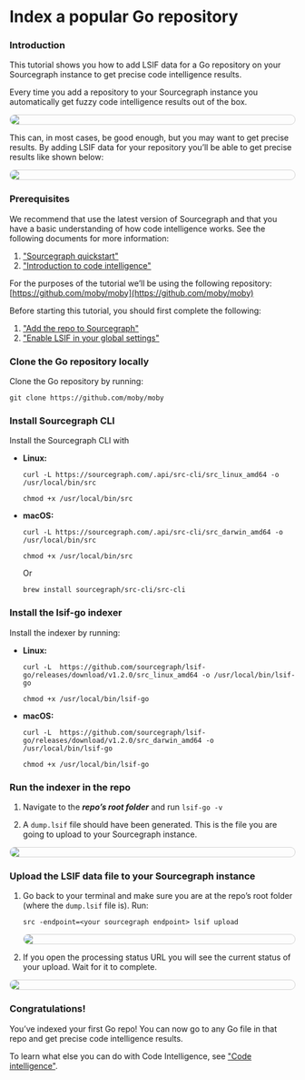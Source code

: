 # Index a popular Go repository

<style>
.markdown-body pre.chroma {
  font-size: 0.75em;
}

img.screenshot {
    display: block;
    margin: 1em auto;
    max-width: 600px;
    margin-bottom: 0.5em;
    border: 1px solid lightgrey;
    border-radius: 10px;
}

</style>

### Introduction
This tutorial shows you how to add LSIF data for a Go repository on your Sourcegraph instance to get precise code intelligence results.

Every time you add a repository to your Sourcegraph instance you automatically get fuzzy code intelligence results out of the box.
  <img src="https://sourcegraphstatic.com/docs/images/code-intelligence/basic-code-intel-result.png" class="screenshot">

This can, in most cases, be good enough, but you may want to get precise results. By adding LSIF data for your repository you’ll be able to get precise results like shown below:
  <img src="https://sourcegraphstatic.com/docs/images/code-intelligence/precise-code-intel-result.png" class="screenshot">


### Prerequisites
We recommend that use the latest version of Sourcegraph and that you have a basic understanding of how code intelligence works. See the following documents for more information:

1. ["Sourcegraph quickstart"](../../index.md)
1. ["Introduction to code intelligence"](../explanations/introduction_to_code_intelligence.md)

For the purposes of the tutorial we’ll be using the following repository: [https://github.com/moby/moby](https://github.com/moby/moby) 

Before starting this tutorial, you should first complete the following:

1. ["Add the repo to Sourcegraph"](../how-to/add_a_repository.md)
1. ["Enable LSIF in your global settings"](../how-to/enable_lsif.md)


### Clone the Go repository locally

Clone the Go repository by running: 
```
git clone https://github.com/moby/moby 
```

### Install Sourcegraph CLI

Install the Sourcegraph CLI with


*   **Linux:** 

    ```
    curl -L https://sourcegraph.com/.api/src-cli/src_linux_amd64 -o /usr/local/bin/src

    chmod +x /usr/local/bin/src
    ```


*   **macOS:** 

    ```
    curl -L https://sourcegraph.com/.api/src-cli/src_darwin_amd64 -o /usr/local/bin/src

    chmod +x /usr/local/bin/src

    ```

    Or

      ```
      brew install sourcegraph/src-cli/src-cli
      ```



### Install the lsif-go indexer

Install the indexer by running:

*   **Linux:**

    ```
    curl -L  https://github.com/sourcegraph/lsif-go/releases/download/v1.2.0/src_linux_amd64 -o /usr/local/bin/lsif-go

    chmod +x /usr/local/bin/lsif-go
    ```


*   **macOS:**

    ```
    curl -L  https://github.com/sourcegraph/lsif-go/releases/download/v1.2.0/src_darwin_amd64 -o /usr/local/bin/lsif-go

    chmod +x /usr/local/bin/lsif-go

    ```



### Run the indexer in the repo

1. Navigate to the **_repo’s root folder_** and run `lsif-go -v`

2. A `dump.lsif` file should have been generated. This is the file you are going to upload to your Sourcegraph instance.
<img src="https://sourcegraphstatic.com/docs/images/code-intelligence/lsif-go-dump.png" class="screenshot center">



### Upload the LSIF data file to your Sourcegraph instance



1. Go back to your terminal and make sure you are at the repo’s root folder (where the `dump.lsif` file is). Run:
    ```
    src -endpoint=<your sourcegraph endpoint> lsif upload
    ```
    <img src="https://sourcegraphstatic.com/docs/images/code-intelligence/lsif-upload2.png" class="screenshot center">


2. If you open the processing status URL you will see the current status of your upload. Wait for it to complete.
  <img src="https://sourcegraphstatic.com/docs/images/code-intelligence/index-status.png" class="screenshot center">


### Congratulations!

You’ve indexed your first Go repo! You can now go to any Go file in that repo and get precise code intelligence results.

To learn what else you can do with Code Intelligence, see ["Code intelligence"](../index.md).